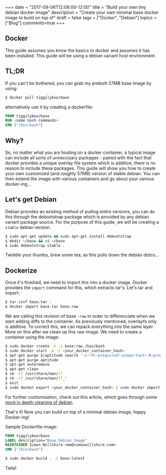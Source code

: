+++
date = "2017-09-06T12:08:00-12:00"
title = "Build your own tiny debian docker image"
description = "Create your own minimal base docker image to build on top of"
draft = false
tags = ["Docker", "Debian"]
topics = ["Blog"]
comments=true
+++

## Docker
This guide assumes you know the basics to docker and assumes it has been installed. This guide will be using a debian variant host environment.

## TL;DR
If you can't be bothered, you can grab my prebuilt 57MB base image by using:

```sh
$ docker pull tiggilyboo/base
```

alternatively use it by creating a dockerfile:

```dockerfile
FROM tiggilyboo/base
RUN <some bash commands>
CMD ["/bin/bash"]
```

## Why?
So, no matter what you are hosting on a docker container, a typical image can include all sorts of unneccisary packages - paired with the fact that docker provides a unique overlay file system which is additive, there is no reason to include these packages. This guide will show you how to create your own customized (and roughly 57MB) version of stable debian. You can then extend the image with various containers and go about your various docker-ing...

## Let's get Debian

Debian provides an existing method of pulling entire versions, you can do this through the debootstrap package which is provided by any debian variant package source. For the purpose of this guide, we will be creating a `stable` debian version.

```sh
$ sudo apt-get update && sudo apt-get install debootstrap
$ mkdir ~/base && cd ~/base
$ sudo debootstrap stable .
```

Twiddle your thumbs, brew some tea, as this pulls down the debian distro...

## Dockerize

Once it's finished, we need to import this into a docker image. Docker provides the `import` command for this, which extracts tar's. Let's tar and import:

```sh
$ tar czvf base.tar .
$ docker import base.tar base:raw
```

We are calling this revision of base `:raw` in order to differenciate when we start adding diffs to the container. As previously mentioned, overlayfs only is additive. To correct this, we can repack everything into the same layer. More on this after we clean up this raw image. We need to create a container using the image:

```sh
$ sudo docker create -t -i base:raw /bin/bash
$ sudo docker start -a -i <your_docker_container_hash>
$ apt-get purge $(aptitude search '~i!~M!~prequired!~pimportant!~R~prequired!~R~R~prequired!~R~pimportant!~R~R~pimportant!busybox!grub!initramfs-tools' | awk '{print $2}')
$ apt-get purge aptitude
$ apt-get autoremove
$ apt-get clean
$ rm -rf /usr/share/man/??
$ rm -rf /usr/share/man/??_*
$ exit
$ sudo docker export <your_docker_container_hash> | sudo docker import - base:raw
```

For further customisation, check out this article, which goes through some [more in depth cleaning of debian](https://wiki.debian.org/ReduceDebian).

That's it! Now you can build on top of a minimal debian image, happy Docker-ing!

Sample Dockerfile image:

```dockerfile
FROM tiggilyboo/base
LABEL description="Base Debian Image"
MAINTAINER Simon Willshire <me@simonwillshire.com>
CMD ["/bin/bash"]
```

```sh
$ sudo docker build . -t base:latest
```

Tada!
